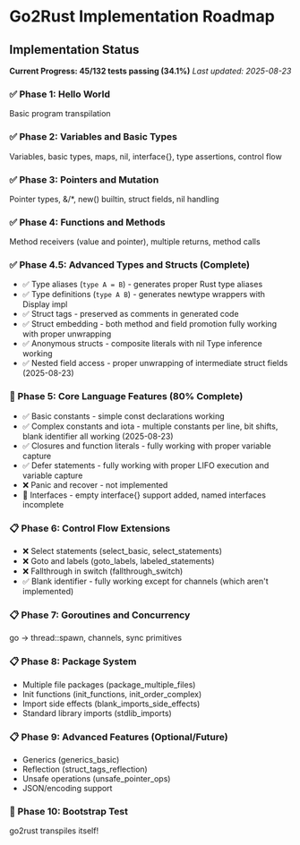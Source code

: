 # Go2Rust Implementation Roadmap

## Implementation Status

**Current Progress: 45/132 tests passing (34.1%)**
*Last updated: 2025-08-23*

### ✅ Phase 1: Hello World

Basic program transpilation

### ✅ Phase 2: Variables and Basic Types

Variables, basic types, maps, nil, interface{}, type assertions, control flow

### ✅ Phase 3: Pointers and Mutation

Pointer types, &/*, new() builtin, struct fields, nil handling

### ✅ Phase 4: Functions and Methods

Method receivers (value and pointer), multiple returns, method calls

### ✅ Phase 4.5: Advanced Types and Structs (Complete)

- ✅ Type aliases (`type A = B`) - generates proper Rust type aliases
- ✅ Type definitions (`type A B`) - generates newtype wrappers with Display impl
- ✅ Struct tags - preserved as comments in generated code
- ✅ Struct embedding - both method and field promotion fully working with proper unwrapping
- ✅ Anonymous structs - composite literals with nil Type inference working
- ✅ Nested field access - proper unwrapping of intermediate struct fields (2025-08-23)

### 🚧 Phase 5: Core Language Features (80% Complete)

- ✅ Basic constants - simple const declarations working
- ✅ Complex constants and iota - multiple constants per line, bit shifts, blank identifier all working (2025-08-23)
- ✅ Closures and function literals - fully working with proper variable capture
- ✅ Defer statements - fully working with proper LIFO execution and variable capture
- ❌ Panic and recover - not implemented
- 🚧 Interfaces - empty interface{} support added, named interfaces incomplete

### 📋 Phase 6: Control Flow Extensions

- ❌ Select statements (select_basic, select_statements)
- ❌ Goto and labels (goto_labels, labeled_statements)
- ❌ Fallthrough in switch (fallthrough_switch)
- ✅ Blank identifier - fully working except for channels (which aren't implemented)

### 📋 Phase 7: Goroutines and Concurrency

go → thread::spawn, channels, sync primitives

### 📋 Phase 8: Package System

- Multiple file packages (package_multiple_files)
- Init functions (init_functions, init_order_complex)
- Import side effects (blank_imports_side_effects)
- Standard library imports (stdlib_imports)

### 📋 Phase 9: Advanced Features (Optional/Future)

- Generics (generics_basic)
- Reflection (struct_tags_reflection)
- Unsafe operations (unsafe_pointer_ops)
- JSON/encoding support

### 🚀 Phase 10: Bootstrap Test

go2rust transpiles itself!
